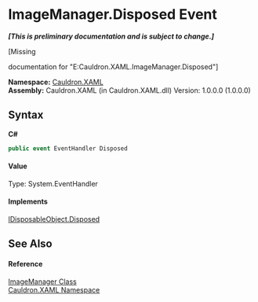 # ImageManager.Disposed Event
 _**\[This is preliminary documentation and is subject to change.\]**_

\[Missing <summary> documentation for "E:Cauldron.XAML.ImageManager.Disposed"\]

**Namespace:**&nbsp;<a href="N_Cauldron_XAML">Cauldron.XAML</a><br />**Assembly:**&nbsp;Cauldron.XAML (in Cauldron.XAML.dll) Version: 1.0.0.0 (1.0.0.0)

## Syntax

**C#**<br />
``` C#
public event EventHandler Disposed
```


#### Value
Type: System.EventHandler

#### Implements
<a href="E_Cauldron_Core_IDisposableObject_Disposed">IDisposableObject.Disposed</a><br />

## See Also


#### Reference
<a href="T_Cauldron_XAML_ImageManager">ImageManager Class</a><br /><a href="N_Cauldron_XAML">Cauldron.XAML Namespace</a><br />